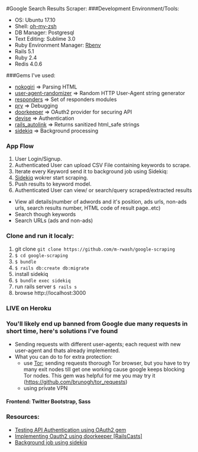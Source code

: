 #Google Search Results Scraper:
###Development Environment/Tools:
*  OS: Ubuntu 17.10
*  Shell: [oh-my-zsh](https://github.com/robbyrussell/oh-my-zsh)
*  DB Manager: Postgresql
*  Text Editing: Sublime 3.0
*  Ruby Environment Manager: [Rbenv](https://github.com/sstephenson/rbenv)
*  Rails 5.1
*  Ruby 2.4
*  Redis 4.0.6

###Gems I've used:
*  [nokogiri](http://www.nokogiri.org/) => Parsing HTML
*  [user-agent-randomizer](https://github.com/asconix/user-agent-randomize) => Random HTTP User-Agent string generator
*  [responders](https://github.com/plataformatec/responders) => Set of responders modules 
*  [pry](https://github.com/pry/pry) => Debugging 
*  [doorkeeper](https://github.com/doorkeeper-gem/doorkeeper) => OAuth2 provider for securing API
*  [devise](https://github.com/plataformatec/devise) => Authentication
*  [rails_autolink](https://github.com/tenderlove/rails_autolink) => Returns sanitized html_safe strings
*  [sidekiq](https://sidekiq.org/) => Background processing

### App Flow
1. User Login/Signup.
2. Authenticated User can upload CSV File containing keywords to scrape.
3. Iterate every Keyword send it to background job using Sidekiq:
  1.  [Sidekiq](https://sidekiq.org/) wokrer start scraping.
  2.  Push results to keyword model.
4. Authenticated User can view/ or search/query scraped/extracted results
  *  View all details(number of adwords and it's position, ads urls, non-ads urls, search results number, HTML code of result page..etc)
  *  Search though keywords
  *  Search URLs (ads and non-ads)

### Clone and run it localy:
1. git clone `git clone https://github.com/m-rwash/google-scraping`
2. `$ cd google-scraping`
3. `$ bundle`
4. `$ rails db:create db:migrate`
5. install sidekiq
6. `$ bundle exec sidekiq`
7. run rails server `$ rails s`
8. browse http://localhost:3000

### LIVE on Heroku

### You'll likely end up banned from Google due many requests in short time, here's solutions I've found
*  Sending requests with different user-agents; each request with new user-agent and thats already implemented.
* What you can do to for extra protection:
   *  use [Tor](https://github.com/TheTorProject/gettorbrowser); sending requests thorough Tor browser, but you have to try many exit nodes till get one working cause google keeps blocking Tor nodes. This gem was helpful for me you may try it (https://github.com/brunogh/tor_requests)
   *  using private VPN



#### Frontend: Twitter Bootstrap, Sass

### Resources:
* [Testing API Authentication using OAuth2 gem](https://github.com/doorkeeper-gem/doorkeeper/wiki/Testing-your-provider-with-OAuth2-gem)
* [Implementing Oauth2 using doorkeeper [RailsCasts]](http://railscasts.com/episodes/353-oauth-with-doorkeeper)
* [Background job using sidekiq](https://github.com/mperham/sidekiq/wiki/Getting-Started)